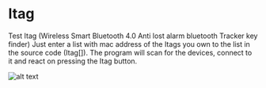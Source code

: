 # Itag
Test Itag (Wireless Smart Bluetooth 4.0 Anti lost alarm bluetooth Tracker key finder)
Just enter a list with mac address of the Itags you own to the list in the source code (Itag[]).
The program will scan for the devices, connect to it and react on pressing the Itag button.

![alt text](https://github.com/[Edzelf]/[Itag]/itagg.jpg?raw=true)

